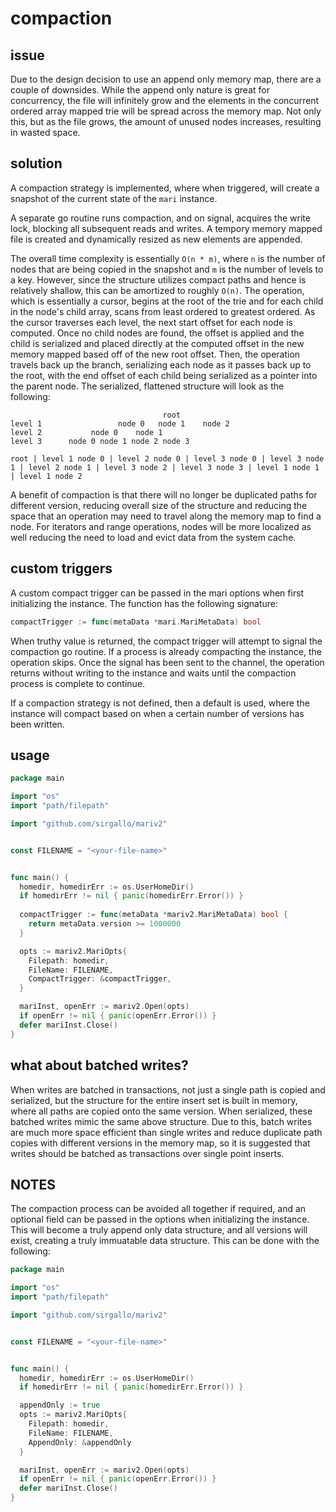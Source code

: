 # compaction


## issue

Due to the design decision to use an append only memory map, there are a couple of downsides. While the append only nature is great for concurrency, the file will infinitely grow and the elements in the concurrent ordered array mapped trie will be spread across the memory map. Not only this, but as the file grows, the amount of unused nodes increases, resulting in wasted space.


## solution

A compaction strategy is implemented, where when triggered, will create a snapshot of the current state of the `mari` instance. 

A separate go routine runs compaction, and on signal, acquires the write lock, blocking all subsequent reads and writes. A tempory memory mapped file is created and dynamically resized as new elements are appended.

The overall time complexity is essentially `O(n * m)`, where `n` is the number of nodes that are being copied in the snapshot and `m` is the number of levels to a key. However, since the structure utilizes compact paths and hence is relatively shallow, this can be amortized to roughly `O(n)`. The operation, which is essentially a cursor, begins at the root of the trie and for each child in the node's child array, scans from least ordered to greatest ordered. As the cursor traverses each level, the next start offset for each node is computed. Once no child nodes are found, the offset is applied and the child is serialized and placed directly at the computed offset in the new memory mapped based off of the new root offset. Then, the operation travels back up the branch, serializing each node as it passes back up to the root, with the end offset of each child being serialized as a pointer into the parent node. The serialized, flattened structure will look as the following:
```
                                  root
level 1                 node 0   node 1    node 2
level 2           node 0    node 1
level 3      node 0 node 1 node 2 node 3

root | level 1 node 0 | level 2 node 0 | level 3 node 0 | level 3 node 1 | level 2 node 1 | level 3 node 2 | level 3 node 3 | level 1 node 1 | level 1 node 2
```

A benefit of compaction is that there will no longer be duplicated paths for different version, reducing overall size of the structure and reducing the space that an operation may need to travel along the memory map to find a node. For iterators and range operations, nodes will be more localized as well reducing the need to load and evict data from the system cache.


## custom triggers

A custom compact trigger can be passed in the mari options when first initializing the instance. The function has the following signature:
```go
compactTrigger := func(metaData *mari.MariMetaData) bool
```

When truthy value is returned, the compact trigger will attempt to signal the compaction go routine. If a process is already compacting the instance, the operation skips. Once the signal has been sent to the channel, the operation returns without writing to the instance and waits until the compaction process is complete to continue.

If a compaction strategy is not defined, then a default is used, where the instance will compact based on when a certain number of versions has been written.


## usage

```go
package main

import "os"
import "path/filepath"

import "github.com/sirgallo/mariv2"


const FILENAME = "<your-file-name>"


func main() {
  homedir, homedirErr := os.UserHomeDir()
  if homedirErr != nil { panic(homedirErr.Error()) }
  
  compactTrigger := func(metaData *mariv2.MariMetaData) bool {
    return metaData.version >= 1000000
  }

  opts := mariv2.MariOpts{ 
    Filepath: homedir,
    FileName: FILENAME,
    CompactTrigger: &compactTrigger,
  }

  mariInst, openErr := mariv2.Open(opts)
  if openErr != nil { panic(openErr.Error()) }
  defer mariInst.Close()
}
```


## what about batched writes?

When writes are batched in transactions, not just a single path is copied and serialized, but the structure for the entire insert set is built in memory, where all paths are copied onto the same version. When serialized, these batched writes mimic the same above structure. Due to this, batch writes are much more space efficient than single writes and reduce duplicate path copies with different versions in the memory map, so it is suggested that writes should be batched as transactions over single point inserts.


## NOTES

The compaction process can be avoided all together if required, and an optional field can be passed in the options when initializing the instance. This will become a truly append only data structure, and all versions will exist, creating a truly immuatable data structure. This can be done with the following:
```go
package main

import "os"
import "path/filepath"

import "github.com/sirgallo/mariv2"


const FILENAME = "<your-file-name>"


func main() {
  homedir, homedirErr := os.UserHomeDir()
  if homedirErr != nil { panic(homedirErr.Error()) }

  appendOnly := true
  opts := mariv2.MariOpts{ 
    Filepath: homedir,
    FileName: FILENAME,
    AppendOnly: &appendOnly
  }

  mariInst, openErr := mariv2.Open(opts)
  if openErr != nil { panic(openErr.Error()) }
  defer mariInst.Close()
}
```